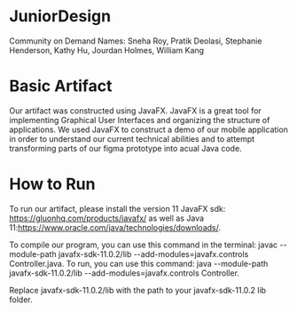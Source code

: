 # JuniorDesign
Community on Demand
Names: Sneha Roy, Pratik Deolasi, Stephanie Henderson, Kathy Hu, Jourdan Holmes, William Kang

# Basic Artifact
Our artifact was constructed using JavaFX. JavaFX is a great tool for implementing Graphical User Interfaces and organizing the structure of applications. We used JavaFX to construct a demo of our mobile application in order to understand our current technical abilities and to attempt transforming parts of our figma prototype into acual Java code.

# How to Run
To run our artifact, please install the version 11 JavaFX sdk: https://gluonhq.com/products/javafx/ as well as Java 11:https://www.oracle.com/java/technologies/downloads/.

To compile our program, you can use this command in the terminal: javac --module-path javafx-sdk-11.0.2/lib --add-modules=javafx.controls Controller.java.
To run, you can use this command: java --module-path javafx-sdk-11.0.2/lib --add-modules=javafx.controls Controller.

Replace javafx-sdk-11.0.2/lib with the path to your javafx-sdk-11.0.2 lib folder.

